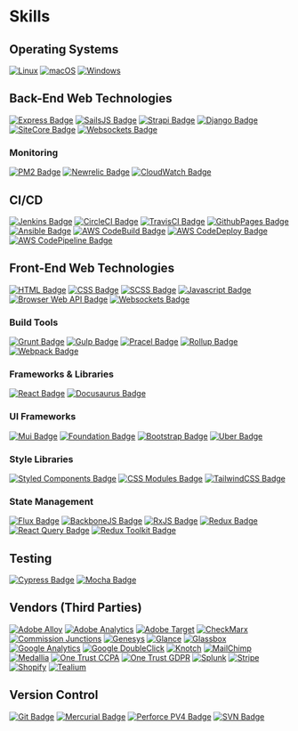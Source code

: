 # Skills

## Operating Systems

[![Linux](https://svgshare.com/i/Zhy.svg)](https://svgshare.com/i/Zhy.svg)
[![macOS](https://svgshare.com/i/ZjP.svg)](https://svgshare.com/i/ZjP.svg)
[![Windows](https://svgshare.com/i/ZhY.svg)](https://svgshare.com/i/ZhY.svg)

## Back-End Web Technologies

[![Express Badge](https://img.shields.io/badge/framework-expressjs-critical.svg)](https://expressjs.com/)
[![SailsJS Badge](https://img.shields.io/badge/framework-sailsjs-critical.svg)](https://sailsjs.com/)
[![Strapi Badge](https://img.shields.io/badge/framework-strapi-critical.svg)](https://strapi.io/)
[![Django Badge](https://img.shields.io/badge/framework-django-critical.svg)](https://www.djangoproject.com/)
[![SiteCore Badge](https://img.shields.io/badge/framework-SiteCore-critical.svg)](https://www.sitecore.com/)
[![Websockets Badge](https://img.shields.io/badge/framework-websockets-critical.svg)](https://www.sitecore.com/)

### Monitoring

[![PM2 Badge](https://img.shields.io/badge/monitoring-pm2-critical.svg)](https://shields.io/)
[![Newrelic Badge](https://img.shields.io/badge/monitoring-newrelic-critical.svg)](https://shields.io/)
[![CloudWatch Badge](https://img.shields.io/badge/monitoring-cloudwatch-critical.svg)](https://shields.io/)

## CI/CD

[![Jenkins Badge](https://img.shields.io/badge/build-jenkins-critical.svg)](https://shields.io/)
[![CircleCI Badge](https://img.shields.io/badge/build-circleci-critical.svg)](https://shields.io/)
[![TravisCI Badge](https://img.shields.io/badge/build-travisci-critical.svg)](https://shields.io/)
[![GithubPages Badge](https://img.shields.io/badge/build-githubpages-critical.svg)](https://shields.io/)
[![Ansible Badge](https://img.shields.io/badge/build-ansible-critical.svg)](https://shields.io/)
[![AWS CodeBuild Badge](https://img.shields.io/badge/build-aws%20codebuild-critical.svg)](https://shields.io/)
[![AWS CodeDeploy Badge](https://img.shields.io/badge/build-aws%20codedeploy-critical.svg)](https://shields.io/)
[![AWS CodePipeline Badge](https://img.shields.io/badge/build-aws%20codepipeline-critical.svg)](https://shields.io/)

## Front-End Web Technologies

[![HTML Badge](https://img.shields.io/badge/language-HTML-blue.svg)](https://shields.io/)
[![CSS Badge](https://img.shields.io/badge/language-CSS-blue.svg)](https://shields.io/)
[![SCSS Badge](https://img.shields.io/badge/language-SCSS-blue.svg)](https://shields.io/)
[![Javascript Badge](https://img.shields.io/badge/language-Javascript-blue.svg)](https://shields.io/)
[![Browser Web API Badge](https://img.shields.io/badge/language-BrowserAPI-blue.svg)](https://shields.io/)
[![Websockets Badge](https://img.shields.io/badge/framework-websockets-blue.svg)](https://www.sitecore.com/)

### Build Tools

[![Grunt Badge](https://img.shields.io/badge/language-grunt-blue.svg)](https://shields.io/)
[![Gulp Badge](https://img.shields.io/badge/language-gulp-blue.svg)](https://shields.io/)
[![Pracel Badge](https://img.shields.io/badge/language-parcel-blue.svg)](https://shields.io/)
[![Rollup Badge](https://img.shields.io/badge/language-rollup-blue.svg)](https://shields.io/)
[![Webpack Badge](https://img.shields.io/badge/language-webpack-blue.svg)](https://shields.io/)

### Frameworks & Libraries
[![React Badge](https://img.shields.io/badge/framework-react-blue.svg)](https://shields.io/)
[![Docusaurus Badge](https://img.shields.io/badge/framework-docusaurus-blue.svg)](https://shields.io/)

### UI Frameworks
[![Mui Badge](https://img.shields.io/badge/ui-mui-blue.svg)](https://mui.com/)
[![Foundation Badge](https://img.shields.io/badge/ui-foundation-blue.svg)](https://shields.io/)
[![Bootstrap Badge](https://img.shields.io/badge/ui-bootstrap-blue.svg)](https://shields.io/)
[![Uber Badge](https://img.shields.io/badge/ui-baseweb.design-blue.svg)](https://shields.io/)

### Style Libraries
[![Styled Components Badge](https://img.shields.io/badge/library-styled.components-blue.svg)](https://shields.io/)
[![CSS Modules Badge](https://img.shields.io/badge/library-css.modules-blue.svg)](https://shields.io/)
[![TailwindCSS Badge](https://img.shields.io/badge/library-tailwind-blue.svg)](https://shields.io/)



### State Management

[![Flux Badge](https://img.shields.io/badge/framework-flux-blue.svg)](https://shields.io/)
[![BackboneJS Badge](https://img.shields.io/badge/framework-backbone-blue.svg)](https://shields.io/)
[![RxJS Badge](https://img.shields.io/badge/framework-rxjs-blue.svg)](https://shields.io/)
[![Redux Badge](https://img.shields.io/badge/framework-redux-blue.svg)](https://shields.io/)
[![React Query Badge](https://img.shields.io/badge/framework-react%20query-blue.svg)](https://shields.io/)
[![Redux Toolkit Badge](https://img.shields.io/badge/framework-redux%20toolkit-blue.svg)](https://shields.io/)

## Testing

[![Cypress Badge](https://img.shields.io/badge/testing-cypress-green.svg)](https://shields.io/)
[![Mocha Badge](https://img.shields.io/badge/testing-mocha-green.svg)](https://shields.io/)

## Vendors (Third Parties)

[![Adobe Alloy](https://img.shields.io/badge/build-adobe%20alloy-yellowgreen.svg)](https://shields.io/)
[![Adobe Analytics](https://img.shields.io/badge/build-adobe%20analytics-yellowgreen.svg)](https://shields.io/)
[![Adobe Target](https://img.shields.io/badge/build-adobe%20target-yellowgreen.svg)](https://shields.io/)
[![CheckMarx](https://img.shields.io/badge/build-checkmarx-yellowgreen.svg)](https://shields.io/)
[![Commission Junctions](https://img.shields.io/badge/build-commission%20junctions-yellowgreen.svg)](https://shields.io/)
[![Genesys](https://img.shields.io/badge/build-genesys-yellowgreen.svg)](https://shields.io/)
[![Glance](https://img.shields.io/badge/build-glance-yellowgreen.svg)](https://shields.io/)
[![Glassbox](https://img.shields.io/badge/build-glassbox-yellowgreen.svg)](https://shields.io/)
[![Google Analytics](https://img.shields.io/badge/build-google%20analytics-yellowgreen.svg)](https://shields.io/)
[![Google DoubleClick](https://img.shields.io/badge/build-google%20doubleclick-yellowgreen.svg)](https://shields.io/)
[![Knotch](https://img.shields.io/badge/build-knotch-yellowgreen.svg)](https://shields.io/)
[![MailChimp](https://img.shields.io/badge/build-mailchimp-yellowgreen.svg)](https://shields.io/)
[![Medallia](https://img.shields.io/badge/build-medallia-yellowgreen.svg)](https://shields.io/)
[![One Trust CCPA](https://img.shields.io/badge/build-onetrust%20ccpa-yellowgreen.svg)](https://shields.io/)
[![One Trust GDPR](https://img.shields.io/badge/build-onetrust%20gdpr-yellowgreen.svg)](https://shields.io/)
[![Splunk](https://img.shields.io/badge/build-splunk-yellowgreen.svg)](https://shields.io/)
[![Stripe](https://img.shields.io/badge/build-stripe-yellowgreen.svg)](https://shields.io/)
[![Shopify](https://img.shields.io/badge/build-shopify-yellowgreen.svg)](https://shields.io/)
[![Tealium](https://img.shields.io/badge/build-tealium-yellowgreen.svg)](https://shields.io/)

## Version Control

[![Git Badge](https://img.shields.io/badge/version-git-yellow.svg)](https://shields.io/)
[![Mercurial Badge](https://img.shields.io/badge/version-merurial-yellow.svg)](https://shields.io/)
[![Perforce PV4 Badge](https://img.shields.io/badge/version-pv4-yellow.svg)](https://shields.io/)
[![SVN Badge](https://img.shields.io/badge/version-svn-yellow.svg)](https://shields.io/)
